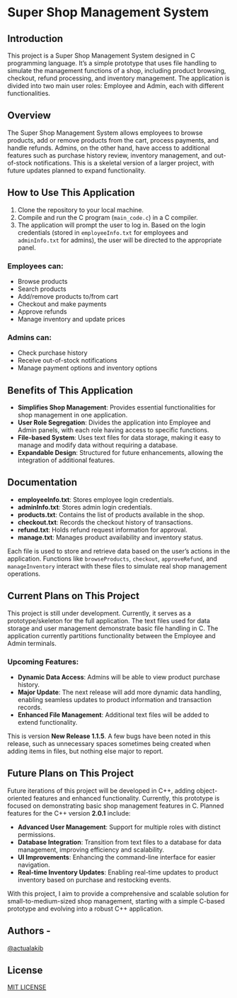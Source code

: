 # Super Shop Management System

## Introduction
This project is a Super Shop Management System designed in C programming language. It’s a simple prototype that uses file handling to simulate the management functions of a shop, including product browsing, checkout, refund processing, and inventory management. The application is divided into two main user roles: Employee and Admin, each with different functionalities.

## Overview
The Super Shop Management System allows employees to browse products, add or remove products from the cart, process payments, and handle refunds. Admins, on the other hand, have access to additional features such as purchase history review, inventory management, and out-of-stock notifications. This is a skeletal version of a larger project, with future updates planned to expand functionality.

## How to Use This Application
1. Clone the repository to your local machine.
2. Compile and run the C program (`main_code.c`) in a C compiler.
3. The application will prompt the user to log in. Based on the login credentials (stored in `employeeInfo.txt` for employees and `adminInfo.txt` for admins), the user will be directed to the appropriate panel.
   
### Employees can:
- Browse products
- Search products
- Add/remove products to/from cart
- Checkout and make payments
- Approve refunds
- Manage inventory and update prices

### Admins can:
- Check purchase history
- Receive out-of-stock notifications
- Manage payment options and inventory options

## Benefits of This Application
- **Simplifies Shop Management**: Provides essential functionalities for shop management in one application.
- **User Role Segregation**: Divides the application into Employee and Admin panels, with each role having access to specific functions.
- **File-based System**: Uses text files for data storage, making it easy to manage and modify data without requiring a database.
- **Expandable Design**: Structured for future enhancements, allowing the integration of additional features.

## Documentation
- **employeeInfo.txt**: Stores employee login credentials.
- **adminInfo.txt**: Stores admin login credentials.
- **products.txt**: Contains the list of products available in the shop.
- **checkout.txt**: Records the checkout history of transactions.
- **refund.txt**: Holds refund request information for approval.
- **manage.txt**: Manages product availability and inventory status.

Each file is used to store and retrieve data based on the user’s actions in the application. Functions like `browseProducts`, `checkout`, `approveRefund`, and `manageInventory` interact with these files to simulate real shop management operations.

## Current Plans on This Project
This project is still under development. Currently, it serves as a prototype/skeleton for the full application. The text files used for data storage and user management demonstrate basic file handling in C. The application currently partitions functionality between the Employee and Admin terminals.

### Upcoming Features:
- **Dynamic Data Access**: Admins will be able to view product purchase history.
- **Major Update**: The next release will add more dynamic data handling, enabling seamless updates to product information and transaction records.
- **Enhanced File Management**: Additional text files will be added to extend functionality.

This is version **New Release 1.1.5**. A few bugs have been noted in this release, such as unnecessary spaces sometimes being created when adding items in files, but nothing else major to report.

## Future Plans on This Project
Future iterations of this project will be developed in C++, adding object-oriented features and enhanced functionality. Currently, this prototype is focused on demonstrating basic shop management features in C. Planned features for the C++ version **2.0.1** include:
- **Advanced User Management**: Support for multiple roles with distinct permissions.
- **Database Integration**: Transition from text files to a database for data management, improving efficiency and scalability.
- **UI Improvements**: Enhancing the command-line interface for easier navigation.
- **Real-time Inventory Updates**: Enabling real-time updates to product inventory based on purchase and restocking events.

With this project, I aim to provide a comprehensive and scalable solution for small-to-medium-sized shop management, starting with a simple C-based prototype and evolving into a robust C++ application.

## Authors - 
[@actualakib](https://github.com/actualakib) 

## License 
[MIT LICENSE](LICENSE)


